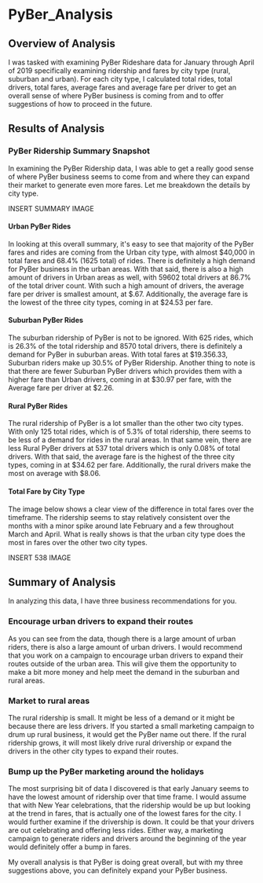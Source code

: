 # PyBer_Analysis

## Overview of Analysis
I was tasked with examining PyBer Rideshare data for January through April of 2019 specifically examining ridership and fares by city type (rural, suburban and urban). For each city type, I calculated total rides, total drivers, total fares, average fares and average fare per driver to get an overall sense of where PyBer business is coming from and to offer suggestions of how to proceed in the future. 

## Results of Analysis
### PyBer Ridership Summary Snapshot
In examining the PyBer Ridership data, I was able to get a really good sense of where PyBer business seems to come from and where they can expand their market to generate even more fares. Let me breakdown the details by city type. 

INSERT SUMMARY IMAGE

#### Urban PyBer Rides
In looking at this overall summary, it's easy to see that majority of the PyBer fares and rides are coming from the Urban city type, with almost $40,000 in total fares and 68.4% (1625 total) of rides. There is definitely a high demand for PyBer business in the urban areas. With that said, there is also a high amount of drivers in Urban areas as well, with 59602 total drivers at 86.7% of the total driver count. With such a high amount of drivers, the average fare per driver is smallest amount, at $.67. Additionally, the average fare is the lowest of the three city types, coming in at $24.53 per fare. 

#### Suburban PyBer Rides
The suburban ridership of PyBer is not to be ignored. With 625 rides, which is 26.3% of the total ridership and 8570 total drivers, there is definitely a demand for PyBer in suburban areas. With total fares at $19.356.33, Suburban riders make up 30.5% of PyBer Ridership. Another thing to note is that there are fewer Suburban PyBer drivers which provides them with a higher fare than Urban drivers, coming in at $30.97 per fare, with the Average fare per driver at $2.26.

#### Rural PyBer Rides
The rural ridership of PyBer is a lot smaller than the other two city types. With only 125 total rides, which is of 5.3% of total ridership, there seems to be less of a demand for rides in the rural areas. In that same vein, there are less Rural PyBer drivers at 537 total drivers which is only 0.08% of total drivers. With that said, the average fare is the highest of the three city types, coming in at $34.62 per fare. Additionally, the rural drivers make the most on average with $8.06.

#### Total Fare by City Type
The image below shows a clear view of the difference in total fares over the timeframe. The ridership seems to stay relatively consistent over the months with a minor spike around late February and a few throughout March and April. What is really shows is that the urban city type does the most in fares over the other two city types. 

INSERT 538 IMAGE

## Summary of Analysis
In analyzing this data, I have three business recommendations for you.

### Encourage urban drivers to expand their routes
As you can see from the data, though there is a large amount of urban riders, there is also a large amount of urban drivers. I would recommend that you work on a campaign to encourage urban drivers to expand their routes outside of the urban area. This will give them the opportunity to make a bit more money and help meet the demand in the suburban and rural areas. 

### Market to rural areas
The rural ridership is small. It might be less of a demand or it might be because there are less drivers. If you started a small marketing campaign to drum up rural business, it would get the PyBer name out there. If the rural ridership grows, it will most likely drive rural drivership or expand the drivers in the other city types to expand their routes. 

### Bump up the PyBer marketing around the holidays
The most surprising bit of data I discovered is that early January seems to have the lowest amount of ridership over that time frame. I would assume that with New Year celebrations, that the ridership would be up but looking at the trend in fares, that is actually one of the lowest fares for the city. I would further examine if the drivership is down. It could be that your drivers are out celebrating and offering less rides. Either way, a marketing campaign to generate riders and drivers around the beginning of the year would definitely offer a bump in fares. 

My overall analysis is that PyBer is doing great overall, but with my three suggestions above, you can definitely expand your PyBer business. 
